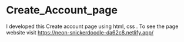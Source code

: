 # Create_Account_page
I developed this Create account page using html, css . To see the page website visit https://neon-snickerdoodle-da62c8.netlify.app/ 
